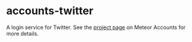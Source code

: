 # accounts-twitter

A login service for Twitter. See the [project page](https://www.meteor.com/accounts) on Meteor Accounts for more details.
